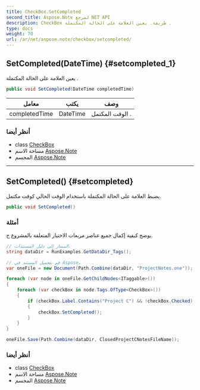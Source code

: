 ```yaml
---
title: CheckBox.SetCompleted
second_title: Aspose.Note لمرجع NET API
description: CheckBox طريقة. يعين العلامة على الحالة المكتملة .
type: docs
weight: 70
url: /ar/net/aspose.note/checkbox/setcompleted/
---
```

## SetCompleted(DateTime) {#setcompleted_1}

يعين العلامة على الحالة المكتملة .

```csharp
public void SetCompleted(DateTime completedTime)
```

| معامل | يكتب | وصف |
| --- | --- | --- |
| completedTime | DateTime | الوقت المكتمل . |

### أنظر أيضا

* class [CheckBox](../)
* مساحة الاسم [Aspose.Note](../../checkbox/)
* المجسم [Aspose.Note](../../../)

---

## SetCompleted() {#setcompleted}

يضبط العلامة على الحالة المكتملة باستخدام الوقت الحالي كوقت مكتمل.

```csharp
public void SetCompleted()
```

### أمثلة

يوضح كيفية إكمال جميع عناصر مربعات الاختيار المتعلقة بالمشروع ج.

```csharp
// المسار إلى دليل المستندات.
string dataDir = RunExamples.GetDataDir_Tags();

// قم بتحميل المستند في Aspose.
var oneFile = new Document(Path.Combine(dataDir, "ProjectNotes.one"));

foreach (var node in oneFile.GetChildNodes<ITaggable>())
{
    foreach (var checkBox in node.Tags.OfType<CheckBox>())
    {
        if (checkBox.Label.Contains("Project C") && !checkBox.Checked)
        {
            checkBox.SetCompleted();
        }
    }
}

oneFile.Save(Path.Combine(dataDir, ClosedProjectCNotesFileName));
```

### أنظر أيضا

* class [CheckBox](../)
* مساحة الاسم [Aspose.Note](../../checkbox/)
* المجسم [Aspose.Note](../../../)



